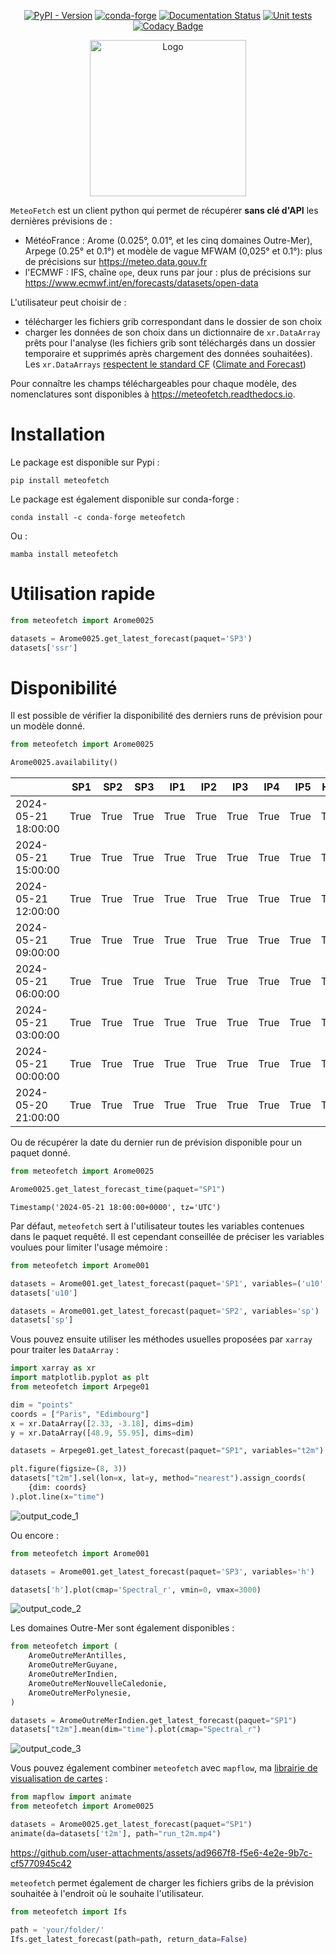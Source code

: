 <div align="center">
  
[![PyPI - Version](https://img.shields.io/pypi/v/meteofetch)](https://pypi.org/project/meteofetch/)
[![conda-forge](https://anaconda.org/conda-forge/meteofetch/badges/version.svg)](https://anaconda.org/conda-forge/meteofetch)
[![Documentation Status](https://img.shields.io/readthedocs/meteofetch?logo=read-the-docs)](https://meteofetch.readthedocs.io)
[![Unit tests](https://github.com/CyrilJl/meteofetch/actions/workflows/pytest.yml/badge.svg)](https://github.com/CyrilJl/meteofetch/actions/workflows/pytest.yml)
[![Codacy Badge](https://app.codacy.com/project/badge/Grade/e9c19a5585b94cb884b738fba87073a1)](https://app.codacy.com/gh/CyrilJl/MeteoFetch/dashboard?utm_source=gh&utm_medium=referral&utm_content=&utm_campaign=Badge_grade)

  <a href="https://github.com/CyrilJl/meteofetch">
    <img src="https://raw.githubusercontent.com/CyrilJl/MeteoFetch/main/_static/logo.svg" alt="Logo" width="250"/>
  </a>

</div>

``MeteoFetch`` est un client python qui permet de récupérer **sans clé d'API** les dernières prévisions de :

- MétéoFrance : Arome (0.025°, 0.01°, et les cinq domaines Outre-Mer), Arpege (0.25° et 0.1°) et modèle de vague MFWAM (0,025° et 0.1°): plus de précisions sur <https://meteo.data.gouv.fr>
- l'ECMWF : IFS, chaîne ``ope``, deux runs par jour : plus de précisions sur <https://www.ecmwf.int/en/forecasts/datasets/open-data>

L'utilisateur peut choisir de :

- télécharger les fichiers grib correspondant dans le dossier de son choix
- charger les données de son choix dans un dictionnaire de ``xr.DataArray`` prêts pour l'analyse (les fichiers grib sont téléchargés dans un dossier temporaire et supprimés après chargement des données souhaitées). Les ``xr.DataArrays``  [respectent le standard CF](https://cfchecker.ncas.ac.uk/) ([Climate and Forecast](https://cfconventions.org/))

Pour connaître les champs téléchargeables pour chaque modèle, des nomenclatures sont disponibles à <https://meteofetch.readthedocs.io>.

# Installation

Le package est disponible sur Pypi :

```console
pip install meteofetch
```

Le package est également disponible sur conda-forge :

```console
conda install -c conda-forge meteofetch
```

Ou :

```console
mamba install meteofetch
```

# Utilisation rapide

```python
from meteofetch import Arome0025

datasets = Arome0025.get_latest_forecast(paquet='SP3')
datasets['ssr']
```

# Disponibilité

Il est possible de vérifier la disponibilité des derniers runs de prévision pour un modèle donné.

```python
from meteofetch import Arome0025

Arome0025.availability()
```

<div align="center">

|                     |   SP1 |   SP2 |   SP3 |   IP1 |   IP2 |   IP3 |   IP4 |   IP5 |   HP1 |   HP2 |   HP3 |
|:--------------------|------:|------:|------:|------:|------:|------:|------:|------:|------:|------:|------:|
| 2024-05-21 18:00:00 |  True |  True |  True |  True |  True |  True |  True |  True |  True |  True |  True |
| 2024-05-21 15:00:00 |  True |  True |  True |  True |  True |  True |  True |  True |  True |  True |  True |
| 2024-05-21 12:00:00 |  True |  True |  True |  True |  True |  True |  True |  True |  True |  True |  True |
| 2024-05-21 09:00:00 |  True |  True |  True |  True |  True |  True |  True |  True |  True |  True |  True |
| 2024-05-21 06:00:00 |  True |  True |  True |  True |  True |  True |  True |  True |  True |  True |  True |
| 2024-05-21 03:00:00 |  True |  True |  True |  True |  True |  True |  True |  True |  True |  True |  True |
| 2024-05-21 00:00:00 |  True |  True |  True |  True |  True |  True |  True |  True |  True |  True |  True |
| 2024-05-20 21:00:00 |  True |  True |  True |  True |  True |  True |  True |  True |  True |  True |  True |

</div>

Ou de récupérer la date du dernier run de prévision disponible pour un paquet donné.

```python
from meteofetch import Arome0025

Arome0025.get_latest_forecast_time(paquet="SP1")
```

```text
Timestamp('2024-05-21 18:00:00+0000', tz='UTC')
```

Par défaut, ``meteofetch`` sert à l'utilisateur toutes les variables contenues dans le paquet requêté.
Il est cependant conseillée de préciser les variables voulues pour limiter l'usage mémoire :

```python
from meteofetch import Arome001

datasets = Arome001.get_latest_forecast(paquet='SP1', variables=('u10', 'v10'))
datasets['u10']

datasets = Arome001.get_latest_forecast(paquet='SP2', variables='sp')
datasets['sp']
```

Vous pouvez ensuite utiliser les méthodes usuelles proposées par ``xarray`` pour traiter les ``DataArray`` :

```python
import xarray as xr
import matplotlib.pyplot as plt
from meteofetch import Arpege01

dim = "points"
coords = ["Paris", "Edimbourg"]
x = xr.DataArray([2.33, -3.18], dims=dim)
y = xr.DataArray([48.9, 55.95], dims=dim)

datasets = Arpege01.get_latest_forecast(paquet="SP1", variables="t2m")

plt.figure(figsize=(8, 3))
datasets["t2m"].sel(lon=x, lat=y, method="nearest").assign_coords(
    {dim: coords}
).plot.line(x="time")
```

![output_code_1](https://raw.githubusercontent.com/CyrilJl/MeteoFetch/main/_static/time_series.png)

Ou encore :

```python
from meteofetch import Arome001

datasets = Arome001.get_latest_forecast(paquet='SP3', variables='h')

datasets['h'].plot(cmap='Spectral_r', vmin=0, vmax=3000)
```

![output_code_2](https://raw.githubusercontent.com/CyrilJl/MeteoFetch/main/_static/plot_map.png)

Les domaines Outre-Mer sont également disponibles :

```python
from meteofetch import (
    AromeOutreMerAntilles,
    AromeOutreMerGuyane,
    AromeOutreMerIndien,
    AromeOutreMerNouvelleCaledonie,
    AromeOutreMerPolynesie,
)

datasets = AromeOutreMerIndien.get_latest_forecast(paquet="SP1")
datasets["t2m"].mean(dim="time").plot(cmap="Spectral_r")
```
![output_code_3](https://raw.githubusercontent.com/CyrilJl/MeteoFetch/main/_static/plot_map_indien.png)

Vous pouvez également combiner ``meteofetch`` avec ``mapflow``, ma [librairie de visualisation de cartes](https://github.com/CyrilJl/mapflow) :

```python
from mapflow import animate
from meteofetch import Arome0025

datasets = Arome0025.get_latest_forecast(paquet="SP1")
animate(da=datasets['t2m'], path="run_t2m.mp4")
```

https://github.com/user-attachments/assets/ad9667f8-f5e6-4e2e-9b7c-cf5770945c42

``meteofetch`` permet également de charger les fichiers gribs de la prévision souhaitée à l'endroit où le souhaite l'utilisateur.

```python
from meteofetch import Ifs

path = 'your/folder/'
Ifs.get_latest_forecast(path=path, return_data=False)
```
